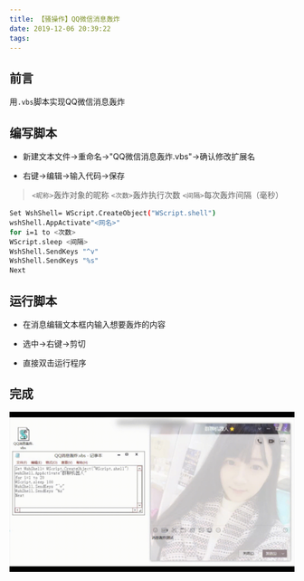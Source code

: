 ```yaml
---
title: 【骚操作】QQ微信消息轰炸
date: 2019-12-06 20:39:22
tags:
---
```


## 前言

用`.vbs`脚本实现QQ微信消息轰炸

<!-- more -->

## 编写脚本

- 新建文本文件->重命名->"QQ微信消息轰炸.vbs"->确认修改扩展名

- 右键->编辑->输入代码->保存

> `<昵称>`轰炸对象的昵称
> `<次数>`轰炸执行次数
> `<间隔>`每次轰炸间隔（毫秒）

``` bash
Set WshShell= WScript.CreateObject("WScript.shell")
wshShell.AppActivate"<网名>"
for i=1 to <次数>
WScript.sleep <间隔>
WshShell.SendKeys "^v"
WshShell.SendKeys "%s"
Next
```

## 运行脚本

- 在消息编辑文本框内输入想要轰炸的内容

- 选中->右键->剪切

- 直接双击运行程序

## 完成

![01.gif](/images/20191206203922/01.gif)

